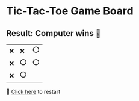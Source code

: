# Tic-Tac-Toe Game Board
## Result: Computer wins 🤖
|   |   |   |
|---|---|---|
|❌ |❌ |⭕ |
|❌ |⭕ |⭕ |
|❌ |⭕ |  |

🔄 [Click here](EEEEEEEEE.md) to restart